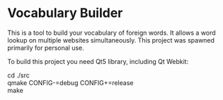# Vocabulary Builder

This is a tool to build your vocabulary of foreign words. It allows a word lookup on multiple websites simultaneously. This project was spawned primarily for personal use.

To build this project you need Qt5 library, including Qt Webkit:

cd ./src  
qmake CONFIG-=debug CONFIG+=release  
make

